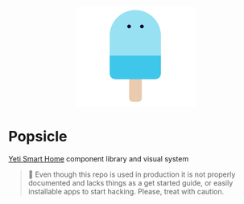 <p align="center">
  <img  height="200" src="public/popsicle.png">
  <br/>
</p>

# Popsicle
[Yeti Smart Home](https://getyeti.co) component library and visual system

> 🚧 Even though this repo is used in production it is not properly documented
and lacks things as a get started guide, or easily installable apps to start
hacking. Please, treat with caution.
